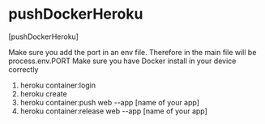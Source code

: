 # pushDockerHeroku
[pushDockerHeroku]

Make sure you add the port in an env file. Therefore in the main file will be process.env.PORT
Make sure you have Docker install in your device correctly

1) heroku container:login
2) heroku create
3) heroku container:push web --app [name of your app]
4) heroku container:release web --app [name of your app]

